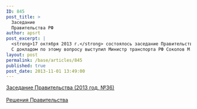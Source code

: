 ```yaml
---
ID: 845
post_title: >
  Заседание
  Правительства РФ
author: apsrt
post_excerpt: |
  <strong>17 октября 2013 г.</strong> состоялось заседание Правительства РФ  под  председательством  Д.А. Медведева, на котором был рассмотрен вопрос о состоянии   и перспективах развития внутренних водных путей Российской Федерации.<br />
  С докладом по этому вопросу выступил Министр транспорта РФ Соколов М.Ю. Правительством  были одобрены предложения Минтранса России по Стратегии  развития внутреннего водного транспорта Российской Федерации на период до 2030 года и даны поручения по ее доработке.<br />
layout: post
permalink: /base/articles/845
published: true
post_date: 2013-11-01 13:49:00
---
```

<a href="http://www.apsrt.ru/docs/hh12.doc"><span style="text-decoration:underline;"> Заседание Правительства (2013 год, №36) </span></a><br />
<br />
 <a href="http://www.apsrt.ru/docs/hh11.doc"><span style="text-decoration:underline;"> Решения Правительства </span></a>